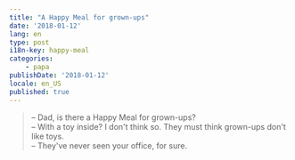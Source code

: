 ```yaml
---
title: "A Happy Meal for grown-ups"
date: '2018-01-12'
lang: en
type: post
i18n-key: happy-meal
categories:
    - papa
publishDate: '2018-01-12'
locale: en_US
published: true
---
```


> – Dad, is there a Happy Meal for grown-ups?  
> – With a toy inside? I don't think so. They must think grown-ups don't like toys.  
> – They've never seen your office, for sure.